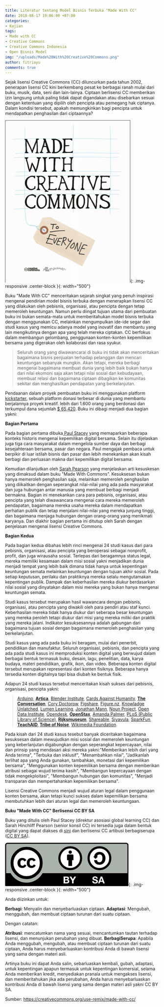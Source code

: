 ```yaml
---
title: Literatur tentang Model Bisnis Terbuka "Made With CC"
date: 2018-08-17 19:06:00 +07:00
categories:
- Kajian
tags:
- Made with CC
- Creative Commons
- Creative Commons Indonesia
- Open Bisnis Model
img: "/uploads/Made%20With%20Creative%20Commons.png"
author: fitriayu
comments: true
---
```


Sejak lisensi Creative Commons (CC) diluncurkan pada tahun 2002, penerapan lisensi CC kini berkembang pesat ke berbagai ranah mulai dari buku, musik, data, seni dan lain-lainya. Ciptaan berlisensi CC memberikan izin langsung untuk paling tidak dapat digandakan atau disebarkan sesuai dengan ketentuan yang dipilih oleh pencipta atau pemegang hak ciptanya. Dalam kondisi tersebut, apakah memungkinkan bagi pencipta untuk mendapatkan penghasilan dari ciptaannya?

![Made With Creative Commons.png](/uploads/Made%20With%20Creative%20Commons.png){: .img-responsive .center-block }{: width="500"}

Buku "Made With CC" menceritakan sejarah singkat yang penuh inspirasi mengenai pendirian model bisnis terbuka dengan menerapkan lisensi CC yang dilakukan oleh pebisnis, organisasi, atau pencipta dengan tetap memeroleh keuntungan. Namun perlu diingat tujuan utama dari pembuatan buku ini bukan semata-mata untuk memberitahukan model bisnis terbuka dengan menggunakan CC, melainkan mengumpulkan ide-ide segar dan studi kasus yang memicu adanya model yang inovatif dan membantu yang lain mengikutinya dengan apa yang telah mereka ciptakan. CC berfokus dalam membangun gelombang, penggunaan konten-konten kepemilikan bersama yang digerakan oleh kolaborasi dan rasa syukur.

> Seluruh orang yang diwawancarai di buku ini tidak akan menceritakan bagaimana bisnis penjualan terhadap pelanggan dan mencari keuntungan sebanyak mungkin. Akan tetapi, mereka berbagi mengenai bagaimana membuat dunia yang lebih baik bukan hanya dari nilai ekomoni saja akan tetapi nilai sosial dan kebudayaan, membuat relasi dan bagaimana ciptaan dibagikan ke komunitas sekitar dan menghasilkan pendapatan yang berkelanjutan.

Pendaanan dalam proyek pembuatan buku ini menggunakan platform [kickstarter](https://www.kickstarter.com/), sebuah platform donasi terbesar di dunia yang membantu berjalannya proyek kreatif. lebih dari 1.600 orang yang berdonasi dan terkumpul dana sejumlah [$ 65,420](https://www.kickstarter.com/projects/creativecommons/made-with-creative-commons-a-book-on-open-business?ref=6gv0om). Buku ini dibagi menjadi dua bagian yakni:

**Bagian Pertama**

Pada bagian pertama dibuka[ Paul Stacey](http://paulstacey.pbworks.com/w/page/14890937/FrontPage) yang memaparkan beberapa konteks historis mengenai kepemilikan digital bersama. Selain itu dijelaskan juga tiga cara masyarakat dalam mengelola sumber daya dan berbagi kesejahteraan bersama, pasar dan negara. Paul mengajak pembaca untuk berpikir di luar istilah bisnis dan pasar dan lebih menekankan akan  kisah berbagi dan perluasan makna dari kepemilikan digital bersama.

Kemudian dilanjutkan oleh [Sarah Pearson](https://creativecommons.org/author/sarahcreativecommons-org/) yang menjelaskan arti kesuskesan yang dimaksud dalam buku "Made With Commons". Kesuksesan bukan hanya memeroleh penghasilan saja, melainkan memeroleh penghasilan yang diikaitkan dengan seperangkat nilai-nilai yang ada pada masyarakat dan juga hubungan antar manusia yang membuat berbagi menjadi bermakna. Bagian ini menekankan cara para pebisnis, organisasi, atau pencipta  yang telah diwawancara mengenai cara mereka memeroleh pendapatan, bagaimana mereka usaha mereka dalam mendapatkan perhatian publik dan tetap menjalani nilai-nilai yang mereka junjung tinggi, dan bagaimana menjaga hubungan dengan orang-orang yang menikmati karyanya. Dan diakhir bagian pertama ini ditutup oleh Sarah dengan penjelasan mengenai lisensi Creative Commons.

**Bagian Kedua**

Pada bagian kedua dibahas lebih rinci mengenai 24 studi kasus dari para pebisnis, organisasi, atau pencipta  yang beroperasi sebagai nonprofit,  profit, dan juga wirausaha sosial. Terlepas dari beragamnya status legal, mereka memiliki kesamaan dalam misi sosial yakni menjadikan dunia menjadi tempat  yang lebih baik dimana tidak hanya untuk kepentingan keuntungan semata melainkan keuntungan dengan tujuan akhir sosial. Pada setiap keputusan, perilaku dan praktiknya mereka selalu mengutamakan kepentingan publik. Dampak dan keberhasilan mereka diukur berdasarkan nilai sosial yang dinyatakan dalam misi mereka yang bukan hanya mengenai keuntungan semata.

Studi kasus tersebut merupakan hasil wawancara dengan pebisnis, organisasi, atau pencipta  yang diwakili oleh para pendiri atau staf kunci. Keberhasilan mereka tidak hanya diukur dari seberapa besar keuntungan yang mereka peroleh tetapi diukur dari misi yang mereka miliki dan praktik yang mereka jalani. Indikator kesuksesannya adalah gabungan dari bagaimana tujuan sosial dengan bagaimana memeroleh penghasilan yang berkelanjutan.

Studi kasus yang ada pada buku ini beragam, mulai dari penerbit, pendidikan dan manufaktur. Seluruh organisasi, pebisnis, dan pencipta yang ada pada studi kasus ini memproduksi konten digital yang berwujud dalam berbagai bentuk termasuk buku, desain, lagu, penelitian, data, karya budaya, materi pendidikan, grafik, ikon, dan video. Beberapa konten digital tersebut merupakan representasi dari konten fisiknya. Beberapa hanya tersedia konten digitalnya tapi bisa diubah ke bentuk fisik.

Adapun 24 studi kasus tersebut menceritakan kisah sukses dari pebisnis, organisasi,  pencipta yakni:

> [Arduino](https://www.arduino.cc/en/Main/AboutUs), **[Artica](https://www.articaonline.com/)**, [Blender Institute](https://www.blender.org/), [Cards Against Humanity](https://cardsagainsthumanity.com/), **[The Conversation](https://theconversation.com/id/who-we-are)**, [Cory Doctorow](https://craphound.com/), [Figshare](https://figshare.com/), [Figure.nz](https://figure.nz/), [Knowladge Unlatched](http://knowledgeunlatched.org/), [Lumen Learning](https://lumenlearning.com/), [Jonathan Mann](https://www.jonathanmann.net/), [Noun Project](https://thenounproject.com/), [Open Data Institute](http://theodi.org), [Opendesk](https://www.opendesk.cc/), **[OpenStax](https://openstax.org/)**, [Amanda Palmer](http://amandapalmer.net/), [PLoS (Public Library of Science)](https://creativecommons.or.id/2018/08/data-dan-artikel-ilmiah-terbuka-dari-plos/), **[Rijksmuseum](https://www.rijksmuseum.nl/)**, [Shareable](https://www.shareable.net/), [Siyavula](https://www.siyavula.com/), [SparkFun](https://www.sparkfun.com/),[ ](http://teachaids.org/)**[TeachAID](http://teachaids.org/), [Tribe of Noise](https://www.tribeofnoise.com/)**, [Wikimedia Foundation](https://wikimediafoundation.org/).

Pada kisah dari 24 studi kasus tesebut banyak diceritakan bagaimana kesuksesan dalam mewujudkan misi sosial dan memeroleh keuntungan yang keberlanjutan digabungkan dengan seperangkat kepercayaan, nilai dan prinsip yang mendasari aksi mereka yakni:"Memberikan lebih dari yang Anda terima", "Terbuka dan inklusif", "Menambahkan nilai", "Jadikanlah terlihat apa yang Anda gunakan, tambahkan, monetasi dari kepemilikan bersama", "Menggunakan konten kepemilikan bersama dengan memberikan atribusi sebagai wujud terima kasih", "Membangun kepercayaan dengan tidak mengekploitasi", "Membangun hubungan dan komunitas", "Menjadi transparan dan mempertahankan kepemilikan bersama".

Lisensi Creative Commons menjadi wujud aturan legal dalam penggunaan konten  bersama, akan tetapi kunci sukses dalam kepemilikan bersama membutuhkan lebih dari aturan legal dan memeroleh keuntungaan.

**Buku "Made With CC" Berlisensi CC BY SA**

Buku yang ditulis oleh Paul Stacey (direktur asosiasi global learning CC) dan Sarah Hinchliff Pearson (senior konsil CC) ini tersedia juga dalam bentuk digital yang dapat diakses di [sini](https://creativecommons.org/wp-content/uploads/2017/04/made-with-cc.pdf) dan berlisensi CC artibusi berbagiserupa ([CC BY SA](https://creativecommons.org/licenses/by-sa/4.0/deed.id)).

![by-sa-e15bba.png](/uploads/by-sa-e15bba.png){: .img-responsive .center-block }{: width="500"}

Anda diizinkan untuk:

**Berbagi**: Menyalin dan menyebarluaskan ciptaan.
**Adaptasi**: Mengubah, menggubah, dan membuat ciptaan turunan dari suatu ciptaan.

Dengan catatan:

**Atribusi**: mencatumkan nama yang sesuai, mencantumkan tautan terhadap lisensi, dan menunjukan perubahan yang dibuat.
**BerbagiSerupa**: Apabila Anda menggubah, mengubah, atau membuat ciptaan turunan dari suatu ciptaan, Anda harus menyebarluaskan kontribusi Anda di bawah lisensi yang sama dengan materi asli.

Artinya buku ini dapat Anda salin, sebarluaskan kembali, gubah, adaptasi, untuk kepentingan apapun termasuk untuk kepentingan komersial, selama Anda memberikan kredit, menyediakan pranala untuk mengakses lisensi, dan memberitahukan jika ada perubahan, Anda harus menyebarluaskan kontribusi Anda di bawah lisensi yang sama dengan materi asli yakni CC BY SA.

Sumber: [ https://creativecommons.org/use-remix/made-with-cc/ ](https://creativecommons.org/use-remix/made-with-cc/)